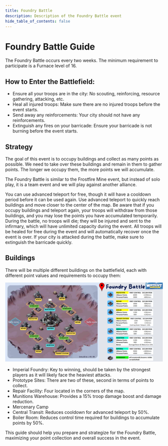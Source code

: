 ```yaml
---
title: Foundry Battle
description: Description of the Foundry Battle event
hide_table_of_contents: false
---
```


# Foundry Battle Guide

The Foundry Battle occurs every two weeks. The minimum requirement to participate is a Furnace level of 16.

## How to Enter the Battlefield:
* Ensure all your troops are in the city: No scouting, reinforcing, resource gathering, attacking, etc.
* Heal all injured troops: Make sure there are no injured troops before the event starts.
* Send away any reinforcements: Your city should not have any reinforcements.
* Extinguish any fires on your barricade: Ensure your barricade is not burning before the event starts.

## Strategy

The goal of this event is to occupy buildings and collect as many points as possible. We need to take over these buildings and remain in them to gather points. The longer we occupy them, the more points we will accumulate.

The Foundry Battle is similar to the Frostfire Mine event, but instead of solo play, it is a team event and we will play against another alliance.

You can use advanced teleport for free, though it will have a cooldown period before it can be used again.
Use advanced teleport to quickly reach buildings and move closer to the center of the map.
Be aware that if you occupy buildings and teleport again, your troops will withdraw from those buildings, and you may lose the points you have accumulated temporarily.
During the battle, no troops will die; they will be injured and sent to the infirmary, which will have unlimited capacity during the event. All troops will be healed for free during the event and will automatically recover once the event is over. If your city is attacked during the battle, make sure to extinguish the barricade quickly.


## Buildings

There will be multiple different buildings on the battlefield, each with different point values and requirements to occupy them:

![Foundry](../../../static/img/foundry.png)

* Imperial Foundry: Key to winning, should be taken by the strongest players as it will likely face the heaviest attacks.
* Prototype Sites: There are two of these, second in terms of points to collect.
* Repair Facility: Four located in the corners of the map.
* Munitions Warehouse: Provides a 15% troop damage boost and damage reduction.
* Mercenary Camp
* Central Transit: Reduces cooldown for advanced teleport by 50%.
* Boiler Room: Reduces control time required for buildings to accumulate points by 50%.

This guide should help you prepare and strategize for the Foundry Battle, maximizing your point collection and overall success in the event.
